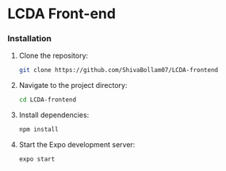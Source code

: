 # LCDA Front-end

### Installation

1. Clone the repository:
   ```bash
   git clone https://github.com/ShivaBollam07/LCDA-frontend
2. Navigate to the project directory:
   ```bash
   cd LCDA-frontend
3. Install dependencies:
   ```bash
   npm install
4. Start the Expo development server:
   ```bash
   expo start
